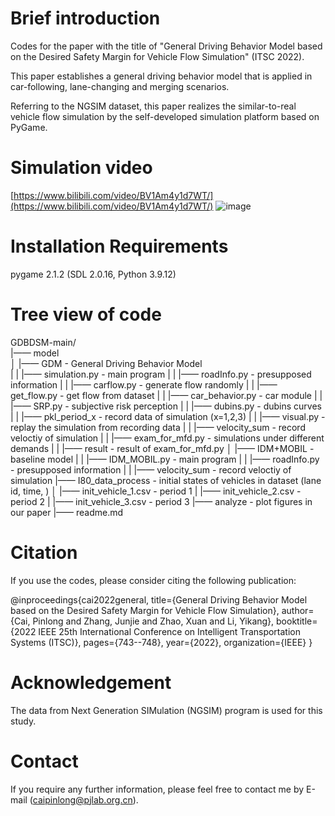 # Brief introduction

Codes for the paper with the title of "General Driving Behavior Model based on the Desired Safety Margin for Vehicle Flow Simulation" (ITSC 2022).

This paper establishes a general driving behavior model that is applied in car-following, lane-changing and merging scenarios.

Referring to the NGSIM dataset, this paper realizes the similar-to-real vehicle flow simulation by the self-developed simulation platform based on PyGame. 

# Simulation video

[https://www.bilibili.com/video/BV1Am4y1d7WT/](https://www.bilibili.com/video/BV1Am4y1d7WT/)
![image](https://user-images.githubusercontent.com/24663258/206148572-9e3c760e-1b28-4a40-b7e2-e6c493996514.png)


# Installation Requirements

pygame 2.1.2 (SDL 2.0.16, Python 3.9.12)


# Tree view of code
GDBDSM-main/<br>
|—— model<br>
│   |—— GDM                       - General Driving Behavior Model<br>
|   |   |—— simulation.py         - main program
|   |   |—— roadInfo.py           - presupposed information
|   |   |—— carflow.py            - generate flow randomly 
|   |   |—— get_flow.py           - get flow from dataset
|   |   |—— car_behavior.py       - car module
|   |   |—— SRP.py                - subjective risk perception
|   |   |—— dubins.py             - dubins curves
|   |   |—— pkl_period_x          - record data of simulation (x=1,2,3)
|   |   |—— visual.py             - replay the simulation from recording data
|   |   |—— velocity_sum          - record veloctiy of simulation
|   |   |—— exam_for_mfd.py       - simulations under different demands
|   |   |—— result                - result of exam_for_mfd.py 
│   |—— IDM+MOBIL                 - baseline model
|   |   |—— IDM_MOBIL.py          - main program
|   |   |—— roadInfo.py           - presupposed information
|   |   |—— velocity_sum          - record veloctiy of simulation
|—— I80_data_process              - initial states of vehicles in dataset (lane id, time, )
│   |—— init_vehicle_1.csv        - period 1
|   |—— init_vehicle_2.csv        - period 2
|   |—— init_vehicle_3.csv        - period 3
|—— analyze                       - plot figures in our paper
|—— readme.md


# Citation

If you use the codes, please consider citing the following publication:

@inproceedings{cai2022general,
  title={General Driving Behavior Model based on the Desired Safety Margin for Vehicle Flow Simulation},
  author={Cai, Pinlong and Zhang, Junjie and Zhao, Xuan and Li, Yikang},
  booktitle={2022 IEEE 25th International Conference on Intelligent Transportation Systems (ITSC)},
  pages={743--748},
  year={2022},
  organization={IEEE}
}

# Acknowledgement

The data from Next Generation SIMulation (NGSIM) program is used for this study.

# Contact

If you require any further information, please feel free to contact me by E-mail (caipinlong@pjlab.org.cn). 

